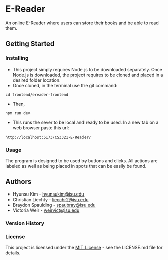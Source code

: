 # E-Reader
An online E-Reader where users can store their books and be able to read them.

## Getting Started
### Installing
* This project simply requires Node.js to be downloaded separately. Once Node.js is downloaded, the project requires to be cloned and placed in a desired folder location.
* Once cloned, in the terminal use the git command:
```
cd frontend/ereader-frontend
```
* Then,
```
npm run dev
```
* This runs the sever to be local and ready to be used. In a new tab on a web browser paste this url:

```
http://localhost:5173/CS3321-E-Reader/
```

### Usage
The program is designed to be used by buttons and clicks. All actions are labeled as well as being placed in spots that can be easily be found. 

## Authors
* Hyunsu Kim - hyunsukim@isu.edu
* Christian Liechty - liecchr2@isu.edu
* Braydon Spaulding - spaubray@isu.edu
* Victoria Weir - weirvict@isu.edu

### Version History

### License
This project is licensed under the [MIT License](https://choosealicense.com/licenses/mit/) - see the LICENSE.md file for details.

